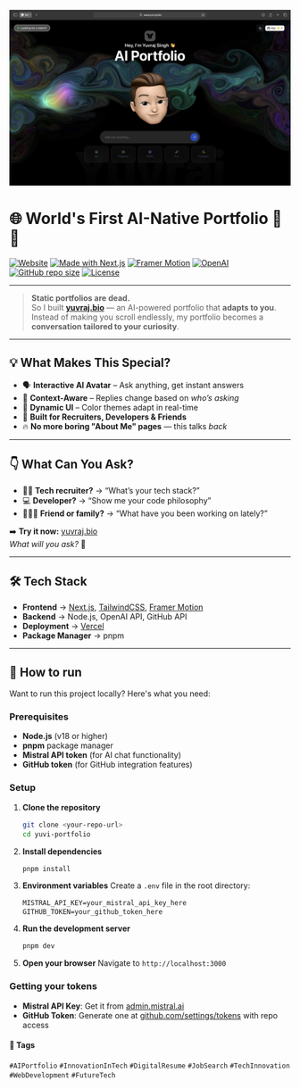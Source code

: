 ![AI Portfolio Banner](assets/readme-photo.png)

# 🌐 World's First AI-Native Portfolio 🤖✨  
[![Website](https://img.shields.io/badge/Live%20Demo-yuvraj.bio-2ea44f?style=flat&logo=vercel)](https://www.yuvraj.bio)
[![Made with Next.js](https://img.shields.io/badge/Made%20with-Next.js-black?style=flat&logo=next.js)](https://nextjs.org/)
[![Framer Motion](https://img.shields.io/badge/Animations-Framer%20Motion-ff69b4?style=flat&logo=framer)](https://www.framer.com/motion/)
[![OpenAI](https://img.shields.io/badge/Powered%20by-OpenAI-412991?style=flat&logo=openai)](https://openai.com/)
[![GitHub repo size](https://img.shields.io/github/repo-size/YOUR_USERNAME/yuvi-portfolio?color=blue)]()
[![License](https://img.shields.io/badge/License-MIT-green.svg)](LICENSE)

---

> **Static portfolios are dead.**  
So I built **[yuvraj.bio](https://www.yuvraj.bio)** — an AI-powered portfolio that **adapts to you**.  
Instead of making you scroll endlessly, my portfolio becomes a **conversation tailored to your curiosity**.  

---

## 💡 What Makes This Special?
- 🗣 **Interactive AI Avatar** – Ask anything, get instant answers  
- 🧠 **Context-Aware** – Replies change based on *who’s asking*  
- 🎨 **Dynamic UI** – Color themes adapt in real-time  
- 🚀 **Built for Recruiters, Developers & Friends**  
- 🔥 **No more boring "About Me" pages** — this talks *back*  

---

## 👇 What Can You Ask?
- 🧑‍💼 **Tech recruiter?** → “What’s your tech stack?”  
- 💻 **Developer?** → “Show me your code philosophy”  
- 🧑‍🤝‍🧑 **Friend or family?** → “What have you been working on lately?”  

➡️ **Try it now:** [yuvraj.bio](https://www.yuvraj.bio)  
*What will you ask?* 💬

---

## 🛠 Tech Stack
- **Frontend** → [Next.js](https://nextjs.org/), [TailwindCSS](https://tailwindcss.com/), [Framer Motion](https://www.framer.com/motion/)
- **Backend** → Node.js, OpenAI API, GitHub API
- **Deployment** → [Vercel](https://vercel.com/)
- **Package Manager** → pnpm

---

## 🚀 How to run

Want to run this project locally? Here's what you need:

### Prerequisites
- **Node.js** (v18 or higher)
- **pnpm** package manager
- **Mistral API token** (for AI chat functionality)
- **GitHub token** (for GitHub integration features)

### Setup
1. **Clone the repository**
   ```bash
   git clone <your-repo-url>
   cd yuvi-portfolio
   ```

2. **Install dependencies**
   ```bash
   pnpm install
   ```

3. **Environment variables**
   Create a `.env` file in the root directory:
   ```env
   MISTRAL_API_KEY=your_mistral_api_key_here
   GITHUB_TOKEN=your_github_token_here
   ```

4. **Run the development server**
   ```bash
   pnpm dev
   ```

5. **Open your browser**
   Navigate to `http://localhost:3000`

### Getting your **tokens**
- **Mistral API Key**: Get it from [admin.mistral.ai](https://admin.mistral.ai/organization/api-keys)
- **GitHub Token**: Generate one at [github.com/settings/tokens](https://github.com/settings/personal-access-tokens) with repo access



#### 🔖 Tags

`#AIPortfolio` `#InnovationInTech` `#DigitalResume` `#JobSearch` `#TechInnovation` `#WebDevelopment` `#FutureTech`
